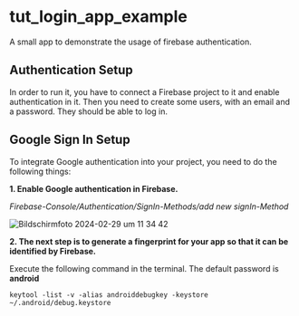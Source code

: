 # tut_login_app_example

A small app to demonstrate the usage of firebase authentication.

## Authentication Setup

In order to run it, you have to connect a Firebase project to it and enable authentication in it.
Then you need to create some users, with an email and a password.
They should be able to log in.

## Google Sign In Setup

To integrate Google authentication into your project, you need to do the following things:




 **1. Enable Google authentication in Firebase.**
 
 
 *Firebase-Console/Authentication/SignIn-Methods/add new signIn-Method*
 
 
![Bildschirmfoto 2024-02-29 um 11 34 42](https://github.com/LukasAppAkademie/fb_auth_example/assets/149885841/d76af21e-4032-4bb1-b013-996414d7bdf1)




 **2. The next step is to generate a fingerprint for your app so that it can be identified by Firebase.**
 

 Execute the following command in the terminal.
 The default password is **android**


  ```terminal
  keytool -list -v -alias androiddebugkey -keystore ~/.android/debug.keystore
  ```


 
